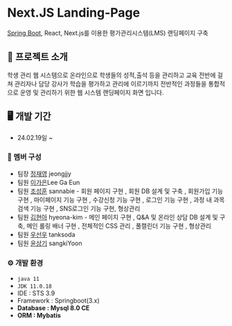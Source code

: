 # Next.JS Landing-Page
[Spring Boot](https://github.com/hyeona-kim/0122p), React, Next.js를 이용한 평가관리시스템(LMS) 랜딩페이지 구축

## 📃 프로젝트 소개 
학생 관리 웹 시스템으로 온라인으로 학생들의 성적,출석 등을 관리하고 교육 전반에 걸쳐 관리자나 담당 강사가 학습을 평가하고 관리에 이르기까지 전반적인 과정들을 통합적으로 운영 및 관리하기 위한 웹 시스템 랜딩페이지 화면 입니다.

## 🖥️ 개발 기간
* 24.02.19일 ~ 


### 👫 멤버 구성
- 팀장 [정재영](https://github.com/jeongjjy) jeongjjy
- 팀원 [이가은](https://github.com/lkeeeeeee)Lee Ga Eun  
- 팀원 [조성훈](https://github.com/sannabie) sannabie - 회원 페이지 구현 , 회원 DB 설계 및 구축 , 회원가입 기능 구현 , 마이페이지 기능 구현 , 수강신청 기능 구현 , 로그인 기능 구현 , 과정 내 과목 검색 기능 구현 , SNS로그인 기능 구현, 형상관리 
- 팀원 [김현아](https://github.com/hyeona-kim) hyeona-kim - 메인 페이지 구현 , Q&A 및 온라인 상담 DB 설계 및 구축, 메인 롤링 배너 구현 , 전체적인 CSS 관리 , 풀캘린더 기능 구현 , 형상관리
- 팀원 [우선우](https://github.com/tanksoda) tanksoda 
- 팀원 [윤상기](https://github.com/sangkiYoon) sangkiYoon 

### ⚙️ 개발 환경
- `java 11`
- `JDK 11.0.18`
- IDE : STS 3.9
- Framework : Springboot(3.x)
- **Database : Mysql 8.0 CE**
- **ORM : Mybatis**
